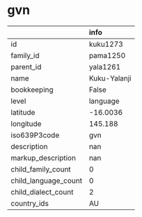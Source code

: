 # gvn
|                      | info         |
|:---------------------|:-------------|
| id                   | kuku1273     |
| family_id            | pama1250     |
| parent_id            | yala1261     |
| name                 | Kuku-Yalanji |
| bookkeeping          | False        |
| level                | language     |
| latitude             | -16.0036     |
| longitude            | 145.188      |
| iso639P3code         | gvn          |
| description          | nan          |
| markup_description   | nan          |
| child_family_count   | 0            |
| child_language_count | 0            |
| child_dialect_count  | 2            |
| country_ids          | AU           |